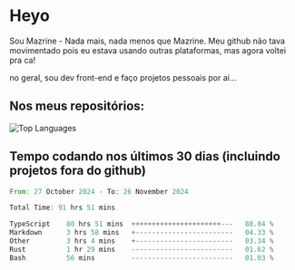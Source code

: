 # Heyo

Sou Mazrine - Nada mais, nada menos que Mazrine.
Meu github não tava movimentado pois eu estava usando outras plataformas, mas agora voltei pra ca!

no geral, sou dev front-end e faço projetos pessoais por ai...

## Nos meus repositórios:

![Top Languages](https://github-readme-stats.vercel.app/api/top-langs/?username=mazrine&theme=tokyonight&layout=donut&langs_count=10&locale=pt-br)

## Tempo codando nos últimos 30 dias (incluindo projetos fora do github)
<!--START_SECTION:waka-->

```rust
From: 27 October 2024 - To: 26 November 2024

Total Time: 91 hrs 51 mins

TypeScript    80 hrs 51 mins  ++++++++++++++++++++++---   88.04 %
Markdown      3 hrs 58 mins   +------------------------   04.33 %
Other         3 hrs 4 mins    +------------------------   03.34 %
Rust          1 hr 29 mins    -------------------------   01.62 %
Bash          56 mins         -------------------------   01.03 %
```

<!--END_SECTION:waka-->

<!--
**Mazrine/Mazrine** is a ✨ _special_ ✨ repository because its `README.md` (this file) appears on your GitHub profile.

Here are some ideas to get you started:

- 🔭 I’m currently working on ...
- 🌱 I’m currently learning ...
- 👯 I’m looking to collaborate on ...
- 🤔 I’m looking for help with ...
- 💬 Ask me about ...
- 📫 How to reach me: ...
- 😄 Pronouns: ...
- ⚡ Fun fact: ...
-->
